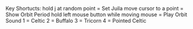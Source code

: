Key Shortucts:
hold j at random point = Set Juila
move cursor to a point = Show Orbit Period
hold left mouse button while moving mouse = Play Orbit Sound
1 = Celtic
2 = Buffalo
3 = Tricorn
4 = Pointed Celtic
